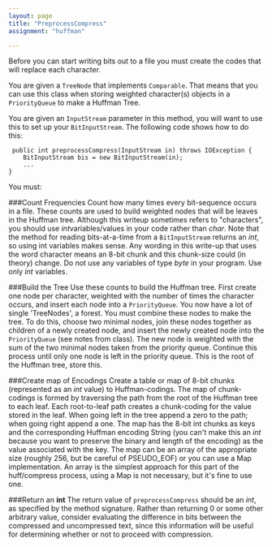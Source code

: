 ```yaml
---
layout: page
title: "PreprocessCompress"
assignment: "huffman"

---
```


Before you can start writing bits out to a file you must create the codes that will replace each character. 

You are given a `TreeNode` that implements `Comparable`. That means that you can use this class when storing weighted character(s) objects in a `PriorityQueue` to make a Huffman Tree. 

You are given an `InputStream` parameter in this method, you will want to use this to set up your `BitInputStream`. The following code shows how to do this: 

	 public int preprocessCompress(InputStream in) throws IOException {
		BitInputStream bis = new BitInputStream(in); 
		... 
	}




You must: 

###Count Frequencies
Count how many times every bit-sequence occurs in a file. These counts are used to build weighted nodes that will be leaves in the Huffman tree. Although this writeup sometimes refers to "characters", you should use *int*variables/values in your code rather than *char*. Note that the method for reading bits-at-a-time from a `BitInputStream` returns an *int*, so using int variables makes sense. Any wording in this write-up that uses the word character means an 8-bit chunk and this chunk-size could (in theory) change. Do not use any variables of type *byte* in your program. Use only *int* variables.

###Build the Tree
Use these counts to build the Huffman tree. First create one node per character, weighted with the number of times the character occurs, and insert each node into a `PriorityQueue`. You now have a lot of single 'TreeNodes', a forest. You must combine these nodes to make the tree. To do this, choose two minimal nodes, join these nodes together as children of a newly created node, and insert the newly created node into the `PriorityQueue` (see notes from class). The new node is weighted with the sum of the two minimal nodes taken from the priority queue. Continue this process until only one node is left in the priority queue. This is the root of the Huffman tree, store this. 

###Create map of Encodings
Create a table or map of 8-bit chunks (represented as an *int* value) to Huffman-codings. The map of chunk-codings is formed by traversing the path from the root of the Huffman tree to each leaf. Each root-to-leaf path creates a chunk-coding for the value stored in the leaf. When going left in the tree append a zero to the path; when going right append a one. The map has the 8-bit int chunks as keys and the corresponding Huffman encoding String (you can't make this an *int* because you want to preserve the binary and length of the encoding) as the value associated with the key. The map can be an array of the appropriate size (roughly 256, but be careful of PSEUDO_EOF) or you can use a Map implementation. An array is the simplest approach for this part of the huff/compress process, using a Map is not necessary, but it's fine to use one.

###Return an **int**
The return value of `preprocessCompress` should be an *int*, as specified by the method signature.  Rather than returning 0 or some other arbitrary value, consider evaluating the difference in bits between the compressed and uncompressed text, since this information will be useful for determining whether or not to proceed with compression.


